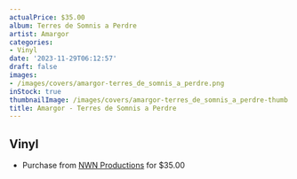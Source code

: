 ```yaml
---
actualPrice: $35.00
album: Terres de Somnis a Perdre
artist: Amargor
categories:
- Vinyl
date: '2023-11-29T06:12:57'
draft: false
images:
- /images/covers/amargor-terres_de_somnis_a_perdre.png
inStock: true
thumbnailImage: /images/covers/amargor-terres_de_somnis_a_perdre-thumb.png
title: Amargor - Terres de Somnis a Perdre
---
```


## Vinyl
* Purchase from [NWN Productions](http://shop.nwnprod.com/index.php?route=product/product&path=75&product_id=38567&sort=pd.name&order=ASC) for $35.00
